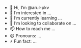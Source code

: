 - 👋 Hi, I’m @arul-pkv
- 👀 I’m interested in ...
- 🌱 I’m currently learning ...
- 💞️ I’m looking to collaborate on ...
- 📫 How to reach me ...
- 😄 Pronouns: ...
- ⚡ Fun fact: ...

<!---
arul-pkv/arul-pkv is a ✨ special ✨ repository because its `README.md` (this file) appears on your GitHub profile.
You can click the Preview link to take a look at your changes.
--->
